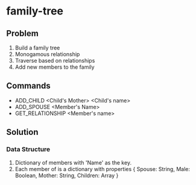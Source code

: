 # family-tree

## Problem
1. Build a family tree
2. Monogamous relationship
3. Traverse based on relationships
4. Add new members to the family

## Commands
* ADD_CHILD <Child's Mother>  <Child's name> <Gender> 
* ADD_SPOUSE <Member's Name> <Spouse Name>
* GET_RELATIONSHIP <Member's name> <Relationship Name>

## Solution

### Data Structure
1. Dictionary of members with 'Name' as the key.
2. Each member of is a dictionary with properties { Spouse: String, Male: Boolean, Mother: String, Children: Array }
